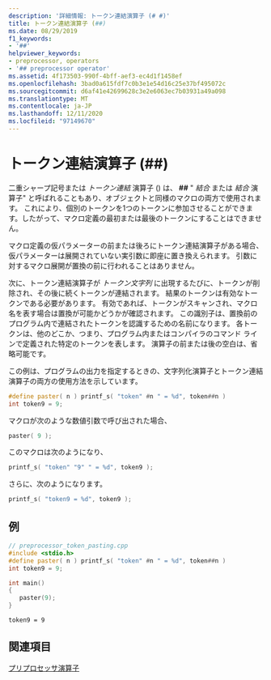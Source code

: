 ```yaml
---
description: '詳細情報: トークン連結演算子 (# #)'
title: トークン連結演算子 (##)
ms.date: 08/29/2019
f1_keywords:
- '##'
helpviewer_keywords:
- preprocessor, operators
- '## preprocessor operator'
ms.assetid: 4f173503-990f-4bff-aef3-ec4d1f1458ef
ms.openlocfilehash: 3bad0a615fdf7c0b3e1e54d16c25e37bf495072c
ms.sourcegitcommit: d6af41e42699628c3e2e6063ec7b03931a49a098
ms.translationtype: MT
ms.contentlocale: ja-JP
ms.lasthandoff: 12/11/2020
ms.locfileid: "97149670"
---
```

# <a name="token-pasting-operator-"></a>トークン連結演算子 (##)

二重シャープ記号または *トークン連結* 演算子 () は、 **##** " *結合* または *結合* 演算子" と呼ばれることもあり、オブジェクトと同様のマクロの両方で使用されます。 これにより、個別のトークンを1つのトークンに参加させることができます。したがって、マクロ定義の最初または最後のトークンにすることはできません。

マクロ定義の仮パラメーターの前または後ろにトークン連結演算子がある場合、仮パラメーターは展開されていない実引数に即座に置き換えられます。 引数に対するマクロ展開が置換の前に行われることはありません。

次に、トークン連結演算子が *トークン文字列* に出現するたびに、トークンが削除され、その後に続くトークンが連結されます。 結果のトークンは有効なトークンである必要があります。 有効であれば、トークンがスキャンされ、マクロ名を表す場合は置換が可能かどうかが確認されます。 この識別子は、置換前のプログラム内で連結されたトークンを認識するための名前になります。 各トークンは、他のどこか、つまり、プログラム内またはコンパイラのコマンド ラインで定義された特定のトークンを表します。 演算子の前または後の空白は、省略可能です。

この例は、プログラムの出力を指定するときの、文字列化演算子とトークン連結演算子の両方の使用方法を示しています。

```cpp
#define paster( n ) printf_s( "token" #n " = %d", token##n )
int token9 = 9;
```

マクロが次のような数値引数で呼び出された場合、

```cpp
paster( 9 );
```

このマクロは次のようになり、

```cpp
printf_s( "token" "9" " = %d", token9 );
```

さらに、次のようになります。

```cpp
printf_s( "token9 = %d", token9 );
```

## <a name="example"></a>例

```cpp
// preprocessor_token_pasting.cpp
#include <stdio.h>
#define paster( n ) printf_s( "token" #n " = %d", token##n )
int token9 = 9;

int main()
{
   paster(9);
}
```

```Output
token9 = 9
```

## <a name="see-also"></a>関連項目

[プリプロセッサ演算子](../preprocessor/preprocessor-operators.md)
